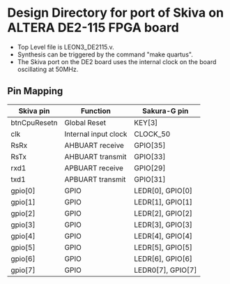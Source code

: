 # Design Directory for port of Skiva on  ALTERA DE2-115 FPGA board

- Top Level file is LEON3_DE2115.v.
- Synthesis can be triggered by the command "make quartus".
- The Skiva port on the DE2 board uses the internal clock on the board oscillating at 50MHz.

## Pin Mapping

| Skiva pin     | Function                               | Sakura-G pin     |
|---------------|----------------------------------------|------------------|
| btnCpuResetn  | Global Reset                           | KEY[3]           |
| clk           | Internal input clock                   | CLOCK_50         |
| RsRx          | AHBUART receive                        | GPIO[35]         |
| RsTx          | AHBUART transmit                       | GPIO[33]         |
| rxd1          | APBUART receive                        | GPIO[29]         |
| txd1          | APBUART transmit                       | GPIO[31]         |
| gpio[0]       | GPIO                                   | LEDR[0], GPIO[0] |
| gpio[1]       | GPIO                                   | LEDR[1], GPIO[1] |
| gpio[2]       | GPIO                                   | LEDR[2], GPIO[2] |
| gpio[3]       | GPIO                                   | LEDR[3], GPIO[3] |
| gpio[4]       | GPIO                                   | LEDR[4], GPIO[4] |
| gpio[5]       | GPIO                                   | LEDR[5], GPIO[5] |
| gpio[6]       | GPIO                                   | LEDR[6], GPIO[6] |
| gpio[7]       | GPIO                                   | LEDR0[7], GPIO[7]|


